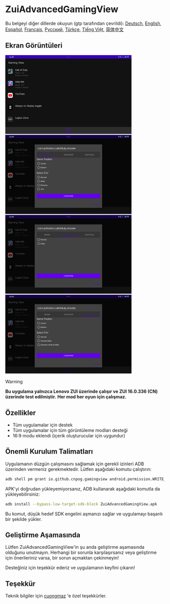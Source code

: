 
# ZuiAdvancedGamingView
Bu belgeyi diğer dillerde okuyun (gtp tarafından çevrildi): [Deutsch](README.de.md), [English](../README.md), [Español](README.es.md), [Français](README.fr.md), [Русский](README.ru.md), [Türkçe](README.tr.md), [Tiếng Việt](README.vi.md), [简体中文](README.zh.md)

## Ekran Görüntüleri

[<img src="images/screenshot1.png" width=399>](images/screenshot1.png)
[<img src="images/screenshot2.png" width=399>](images/screenshot2.png)
[<img src="images/screenshot3.png" width=399>](images/screenshot3.png)
[<img src="images/screenshot4.png" width=399>](images/screenshot4.png)

> [!warning]
> <b>Bu uygulama yalnızca Lenovo ZUI üzerinde çalışır ve ZUI 16.0.336 (CN) üzerinde test edilmiştir.</b>
> <b>Her mod her oyun için çalışmaz.</b>

## Özellikler

- Tüm uygulamalar için destek
- Tüm uygulamalar için tüm görüntüleme modları desteği
- 16:9 modu eklendi (içerik oluşturucular için uygundur)

## Önemli Kurulum Talimatları

Uygulamanın düzgün çalışmasını sağlamak için gerekli izinleri ADB üzerinden vermeniz gerekmektedir. Lütfen aşağıdaki komutu çalıştırın:

```bash
adb shell pm grant io.github.cnpog.gamingview android.permission.WRITE_SECURE_SETTINGS
```

APK'yi doğrudan yükleyemiyorsanız, ADB kullanarak aşağıdaki komutla da yükleyebilirsiniz:

```bash
adb install --bypass-low-target-sdk-block ZuiAdvancedGamingView.apk
```

Bu komut, düşük hedef SDK engelini aşmanızı sağlar ve uygulamayı başarılı bir şekilde yükler.

## Geliştirme Aşamasında

Lütfen ZuiAdvancedGamingView'in şu anda geliştirme aşamasında olduğunu unutmayın. Herhangi bir sorunla karşılaşırsanız veya geliştirme için önerileriniz varsa, bir sorun açmaktan çekinmeyin!

Desteğiniz için teşekkür ederiz ve uygulamanın keyfini çıkarın!

## Teşekkür

Teknik bilgiler için [cuongmaz](https://xdaforums.com/m/cuongmaz.12936472/#about) 'e özel teşekkürler.
